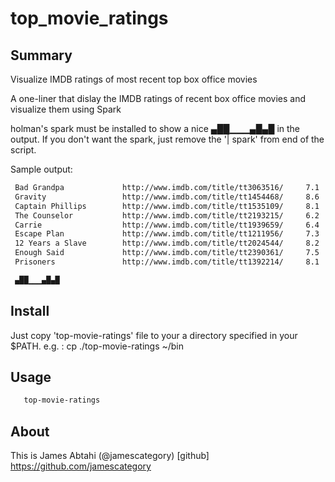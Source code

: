 # top_movie_ratings

## Summary 

 Visualize IMDB ratings of most recent top box office movies

 A one-liner that dislay the IMDB ratings of recent box office movies and visualize them using Spark

 holman's spark must be installed to show a nice ▄██▁▁▁▄█▄█ in the output.
 If you don't want the spark, just remove the '| spark' from end of the script.

 Sample output:
```sh
 Bad Grandpa             http://www.imdb.com/title/tt3063516/     7.1 
 Gravity                 http://www.imdb.com/title/tt1454468/     8.6 
 Captain Phillips        http://www.imdb.com/title/tt1535109/     8.1 
 The Counselor           http://www.imdb.com/title/tt2193215/     6.2 
 Carrie                  http://www.imdb.com/title/tt1939659/     6.4 
 Escape Plan             http://www.imdb.com/title/tt1211956/     7.3 
 12 Years a Slave        http://www.imdb.com/title/tt2024544/     8.2 
 Enough Said             http://www.imdb.com/title/tt2390361/     7.5 
 Prisoners               http://www.imdb.com/title/tt1392214/     8.1 

 ▄██▁▁▁▄█▄█
```
## Install

   Just copy 'top-movie-ratings' file to your a directory specified in your $PATH.
   e.g. :
   cp ./top-movie-ratings ~/bin
   

## Usage

```sh
   top-movie-ratings
```
## About

This is James Abtahi (@jamescategory)
[github] https://github.com/jamescategory